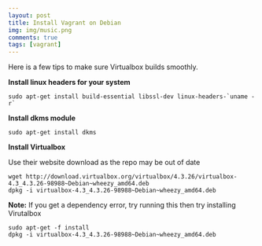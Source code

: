 ```yaml
---
layout: post
title: Install Vagrant on Debian
img: img/music.png
comments: true
tags: [vagrant]
---
```


Here is a few tips to make sure Virtualbox builds smoothly.

**Install linux headers for your system**

```
sudo apt-get install build-essential libssl-dev linux-headers-`uname -r`
```

**Install dkms module**

```
sudo apt-get install dkms
```

**Install Virtualbox**

Use their website download as the repo may be out of date

```
wget http://download.virtualbox.org/virtualbox/4.3.26/virtualbox-4.3_4.3.26-98988~Debian~wheezy_amd64.deb
dpkg -i virtualbox-4.3_4.3.26-98988~Debian~wheezy_amd64.deb
```

**Note:** If you get a dependency error, try running this then try installing
Virutalbox

```
sudo apt-get -f install
dpkg -i virtualbox-4.3_4.3.26-98988~Debian~wheezy_amd64.deb
```


